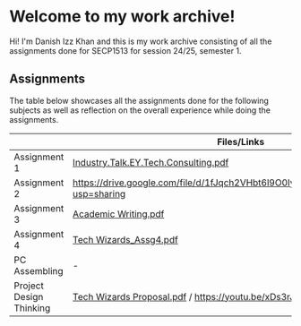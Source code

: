 # Welcome to my work archive!

Hi! I'm Danish Izz Khan and this is my work archive consisting of all the assignments done for SECP1513 for session 24/25, semester 1.

## Assignments

The table below showcases all the assignments done for the following subjects as well as reflection on the overall experience while doing the assignments.


|                |Files/Links                         |Reflection                         |
|----------------|-------------------------------|-----------------------------|
|Assignment 1|[Industry.Talk.EY.Tech.Consulting.pdf](https://github.com/user-attachments/files/18558097/Industry.Talk.EY.Tech.Consulting.pdf)|[ReflectionAssg1.pdf](https://github.com/user-attachments/files/18573288/ReflectionAssg1.pdf)            |
|Assignment 2| https://drive.google.com/file/d/1fJqch2VHbt6l9O0Iyh8p4al5WYoepm1N/view?usp=sharing |[ReflectionAssg2.pdf](https://github.com/user-attachments/files/18573289/ReflectionAssg2.pdf)            |
|Assignment 3|[Academic Writing.pdf](https://github.com/user-attachments/files/18558117/Academic.Writing.pdf)|[ReflectionAssg3.pdf](https://github.com/user-attachments/files/18573290/ReflectionAssg3.pdf)|
|Assignment 4| [Tech Wizards_Assg4.pdf](https://github.com/user-attachments/files/18601481/Tech.Wizards_Assg4.pdf) |[ReflectionAssg4.pdf](https://github.com/user-attachments/files/18573292/ReflectionAssg4.pdf)|
|PC Assembling| - |[ReflectionPC.pdf](https://github.com/user-attachments/files/18573295/ReflectionPC.pdf)|
|Project Design Thinking|[Tech Wizards Proposal.pdf](https://github.com/user-attachments/files/18558180/Tech.Wizards.Proposal.pdf) / https://youtu.be/xDs3rJtNVoQ|[ReflectionDTP.pdf](https://github.com/user-attachments/files/18573296/ReflectionDTP.pdf)|



